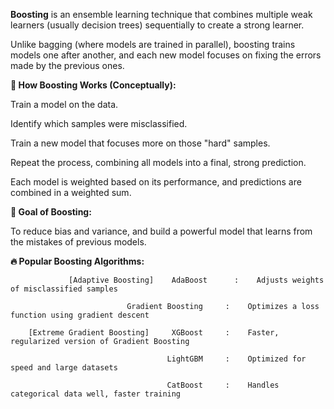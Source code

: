 **Boosting** is an ensemble learning technique that combines multiple weak learners (usually decision trees) sequentially to create a strong learner.

Unlike bagging (where models are trained in parallel), boosting trains models one after another, and each new model focuses on fixing the errors made by the previous ones.

**🔁 How Boosting Works (Conceptually):**

Train a model on the data.

Identify which samples were misclassified.

Train a new model that focuses more on those "hard" samples.

Repeat the process, combining all models into a final, strong prediction.

Each model is weighted based on its performance, and predictions are combined in a weighted sum.

**🎯 Goal of Boosting:**

To reduce bias and variance, and build a powerful model that learns from the mistakes of previous models.

**🔥 Popular Boosting Algorithms:**

                 [Adaptive Boosting]    AdaBoost	  :    Adjusts weights of misclassified samples

                              Gradient Boosting	    :    Optimizes a loss function using gradient descent
                                  
        [Extreme Gradient Boosting]     XGBoost	    :    Faster, regularized version of Gradient Boosting
                                   
                                       LightGBM	    :    Optimized for speed and large datasets
                                  
                                       CatBoost	    :    Handles categorical data well, faster training








